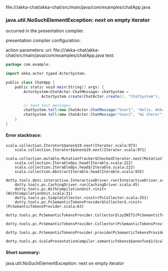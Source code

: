 file://<WORKSPACE>/akka-chat/akka-chat/src/main/java/com/examples/chatApp.java
### java.util.NoSuchElementException: next on empty iterator

occurred in the presentation compiler.

presentation compiler configuration:


action parameters:
uri: file://<WORKSPACE>/akka-chat/akka-chat/src/main/java/com/examples/chatApp.java
text:
```scala
package com.example;

import akka.actor.typed.ActorSystem;

public class ChatApp {
    public static void main(String[] args) {
        ActorSystem<ChatActor.ChatMessage> chatSystem =
                ActorSystem.create(ChatActor.create(), "ChatSystem");

        // Send test messages
        chatSystem.tell(new ChatActor.ChatMessage("User1", "Hello, Akka!"));
        chatSystem.tell(new ChatActor.ChatMessage("User2", "Hi there!"));
    }
}

```



#### Error stacktrace:

```
scala.collection.Iterator$$anon$19.next(Iterator.scala:973)
	scala.collection.Iterator$$anon$19.next(Iterator.scala:971)
	scala.collection.mutable.MutationTracker$CheckedIterator.next(MutationTracker.scala:76)
	scala.collection.IterableOps.head(Iterable.scala:222)
	scala.collection.IterableOps.head$(Iterable.scala:222)
	scala.collection.AbstractIterable.head(Iterable.scala:935)
	dotty.tools.dotc.interactive.InteractiveDriver.run(InteractiveDriver.scala:164)
	dotty.tools.pc.CachingDriver.run(CachingDriver.scala:45)
	dotty.tools.pc.WithCompilationUnit.<init>(WithCompilationUnit.scala:31)
	dotty.tools.pc.SimpleCollector.<init>(PcCollector.scala:351)
	dotty.tools.pc.PcSemanticTokensProvider$Collector$.<init>(PcSemanticTokensProvider.scala:63)
	dotty.tools.pc.PcSemanticTokensProvider.Collector$lzyINIT1(PcSemanticTokensProvider.scala:63)
	dotty.tools.pc.PcSemanticTokensProvider.Collector(PcSemanticTokensProvider.scala:63)
	dotty.tools.pc.PcSemanticTokensProvider.provide(PcSemanticTokensProvider.scala:88)
	dotty.tools.pc.ScalaPresentationCompiler.semanticTokens$$anonfun$1(ScalaPresentationCompiler.scala:111)
```
#### Short summary: 

java.util.NoSuchElementException: next on empty iterator